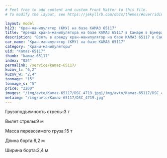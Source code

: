 ```yaml
---
# Feel free to add content and custom Front Matter to this file.
# To modify the layout, see https://jekyllrb.com/docs/themes/#overriding-theme-defaults

layout: model
h123: "Кран-манипулятор (КМУ) на базе КАМАЗ 65117"
title: "Аренда крана-манипулятора на базе КАМАЗ 65117 в Самаре в Бумеранг-АвтоТранс"
description: "Взять в аренду кран-манипулятор на базе КАМАЗ 65117 в Самаре в Бумеранг-АвтоТранс"
car_name: "Кран-манипулятор (КМУ) на базе КАМАЗ 65117"
category: "Краны-манипуляторы"
uid: "Kamaz-65117"
thumb: "kamaz-65117"
index: "024"
permalink: /service/kamaz-65117/
kuzov_l: "6,2"
kuzov_w: "2,4"
tonnage: "15"
tonnage_s: "5"
price: "2200"
images: "/img/avto/Kamaz-65117/DSC_4719.jpg|/img/avto/Kamaz-65117/DSC_4731.jpg|/img/avto/Kamaz-65117/DSC_4738.jpg"
metaimg: "/img/avto/Kamaz-65117/DSC_4719.jpg"
---
```


<p><span>Грузоподъемность стрелы:</span><span>3 т</span></p>

<p><span>Вылет стрелы:</span><span>9 м</span></p>

<p><span>Масса перевозимого груза:</span><span>15 т</span></p>

<p><span>Длина борта:</span><span>6,2 м</span></p>

<p><span>Ширина борта:</span><span>2,4 м</span></p>
